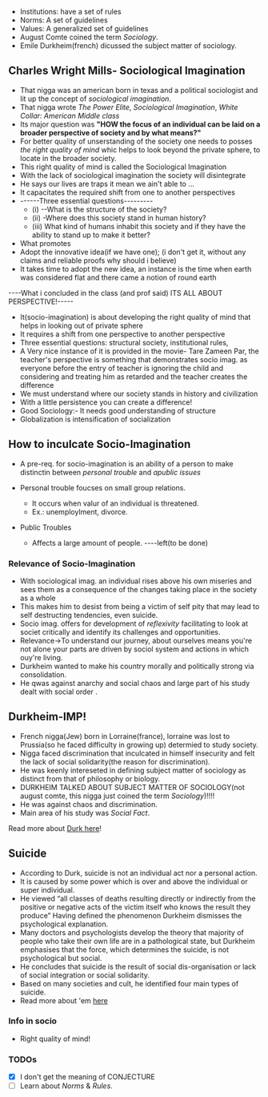 * Institutions: have a set of rules
* Norms: A set of guidelines
* Values: A generalized set of guidelines
* August Comte coined the term _Sociology_.
* Emile Durkheim(french) dicussed the subject matter of sociology.

## Charles Wright Mills- Sociological Imagination
* That nigga was an american born in texas and a political sociologist and lit up the concept of _sociological imagination_.
* That nigga wrote _The Power Elite_, _Sociological Imagination_, _White Collar: American Middle class_
* Its major question was **"HOW	the focus of an individual can be laid on a broader perspective of society and by what means?"**
* For better quality of unserstanding of the society one needs to posses _the right quality of mind_ whic helps to look beyond the private sphere, to locate in the broader society.
* This right quality of mind is called the Sociological Imagination
* With the lack of sociological imagination the society will disintegrate
* He says our lives are traps it mean we ain't able to ...
* It capacitates the required shift from one to another perspectives
* ------Three essential questions---------
  * (i) --What is the structure of the society?
  * (ii) -Where does this society stand in human history?
  * (iii) What kind of humans inhabit this society and if they have the ability to stand up to make it better?
* What promotes 
* Adopt the innovative idea(if we have one); (i don't get it, without any claims and reliable proofs why should i believe)
* It takes time to adopt the new idea, an instance is the time when earth was considered flat and there came a notion of round earth

----What i concluded in the class (and prof said) ITS ALL ABOUT PERSPECTIVE!-----
* It(socio-imagination) is about developing the right quality of mind that helps in looking out of private sphere
* It requires a shift from one perspective to another perspective
* Three essential questions:
structural society, institutional rules,
* A Very nice instance of it is provided in the movie- Tare Zameen Par, the teacher's perspective is something that demonstrates socio imag. as everyone before the entry of teacher is ignoring the child and considering and treating him as retarded and the teacher creates the difference
* We must understand where our society stands in history and civilization
* With a little persistence you can create a difference!
* Good Sociology:- It needs good understanding of structure
* Globalization is intensification of socialization

## How to inculcate Socio-Imagination
* A pre-req. for socio-imagination is an ability of a person to make distinctin between _personal trouble_ and _apublic issues_
 * Personal trouble foucses on small group relations.
   * It occurs when valur of an individual is threatened.
   * Ex.: unemploylment, divorce.

 * Public Troubles
   * Affects a large amount of people.
----left(to be done)

### Relevance of Socio-Imagination
* With sociological imag. an individual rises above his own miseries and sees them as a consequence of the changes taking place in the society as a whole
* This makes him to desist from being a victim of self pity that may lead to self destructing tendencies, even suicide.
* Socio imag. offers for development of _reflexivity_ facilitating to look at societ critically and identify its challenges and opportunities.
* Relevance->To understand our journey, about ourselves means you're not alone your parts are driven by sociol system and actions in which ouy're living.
* Durkheim wanted to make his country morally and politically strong via consolidation.
* He qwas against anarchy and social chaos and large part of his study dealt with social order .

## Durkheim-IMP!
* French nigga(Jew) born in Lorraine(france), lorraine was lost to Prussia(so he faced difficulty in growing up) determied to study society.
* Nigga faced discrimination that inculcated in himself insecurity and felt the lack of social solidarity(the reason for discrimination).
* He was keenly intereseted in defining subject matter of sociology as distinct from that of philosophy or biology.
* DURKHEIM TALKED ABOUT SUBJECT MATTER OF SOCIOLOGY(not august comte, this nigga just coined the term _Sociology_)!!!!
* He was against chaos and discrimination.
* Main area of his study was _Social Fact_.

Read more about [Durk here](https://github.com/s-ayush2903/HS-231-Sociology/blob/master/Notes/Durk.md#durkheims-contributions)!

## Suicide
* According to Durk, suicide is not an individual act nor a personal action. 
* It is caused by some power which is over and above the individual or super individual. 
* He viewed “all classes of deaths resulting directly or indirectly from the positive or negative acts of the victim itself who knows the result they produce” Having defined the phenomenon Durkheim dismisses the psychological explanation. 
* Many doctors and psychologists develop the theory that majority of people who take their own life are in a pathological state, but Durkheim emphasises that the force, which determines the suicide, is not psychological but social. 
* He concludes that suicide is the result of social dis-organisation or lack of social integration or social solidarity.
* Based on many societies and cult, he identified four main types of suicide.
* Read more about 'em [here](./Suicide.md)
### Info in socio
* Right quality of mind!


### TODOs
- [x] I don't get the meaning of CONJECTURE
- [ ] Learn about _Norms_ & _Rules_.
